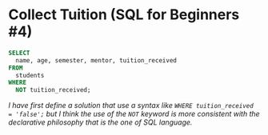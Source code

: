 # Collect Tuition (SQL for Beginners #4)
```sql
SELECT 
  name, age, semester, mentor, tuition_received
FROM 
  students 
WHERE 
  NOT tuition_received;
```
_I have first define a solution that use a syntax like `WHERE tuition_received = 'false';` but I think the use of the `NOT` keyword is more consistent with the declarative philosophy that is the one of SQL language._